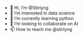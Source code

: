 - 👋 Hi, I’m @Stirlyng
- 👀 I’m interested in data science
- 🌱 I’m currently learning python
- 💞️ I’m looking to collaborate on AI
- 📫 How to reach me @stirlyng

<!---
Stirlyng/Stirlyng is a ✨ special ✨ repository because its `README.md` (this file) appears on your GitHub profile.
You can click the Preview link to take a look at your changes.
--->
